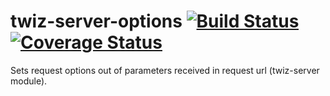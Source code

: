 # twiz-server-options  [![Build Status](https://travis-ci.org/gits2501/twiz-server-options.svg?branch=master)](https://travis-ci.org/gits2501/twiz-server-options) [![Coverage Status](https://coveralls.io/repos/github/gits2501/twiz-server-options/badge.svg?branch=master)](https://coveralls.io/github/gits2501/twiz-server-options?branch=master)
Sets request options out of parameters received in request url (twiz-server module).
